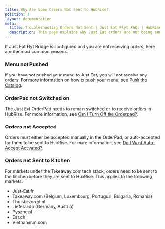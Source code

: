 ```yaml
---
title: Why Are Some Orders Not Sent to HubRise?
position: 3
layout: documentation
meta:
  title: Troubleshooting Orders Not Sent | Just Eat Flyt FAQs | HubRise
  description: This page explains why Just Eat orders are not being sent to HubRise and how to fix the issue.
---
```


If Just Eat Flyt Bridge is configured and you are not receiving orders, here are the most common reasons.

### Menu not Pushed

If you have not pushed your menu to Just Eat, you will not receive any orders. For more information on how to push your menu, see [Push the Catalog](/apps/just-eat-flyt/push-catalog).

### OrderPad not Switched on

The Just Eat OrderPad needs to remain switched on to receive orders in HubRise. For more information, see [Can I Turn Off the Orderpad?](/apps/just-eat-flyt/faqs/auto-accept/).

### Orders not Accepted

Orders must either be accepted manually in the OrderPad, or auto-accepted for them to be sent to HubRise. For more information, see [Do I Want Auto-Accept Activated?](/apps/just-eat-flyt/faqs/auto-accept/).

### Orders not Sent to Kitchen

For markets under the Takeaway.com tech stack, orders need to be sent to the kitchen before they are sent to HubRise. This applies to the following markets:

- Just-Eat.fr
- Takeaway.com (Belgium, Luxembourg, Portugual, Bulgaria, Romania)
- Thuisbezorgd.nl
- Lieferando (Germany, Austria)
- Pyszne.pl
- Eat.ch
- Vietnammm.com
